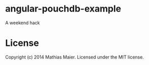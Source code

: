 angular-pouchdb-example
=======================
A weekend hack

License
=======================
Copyright (c) 2014 Mathias Maier. Licensed under the MIT license.
